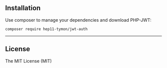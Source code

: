 Installation
------------

Use composer to manage your dependencies and download PHP-JWT:

```bash
composer require hep11-tymon/jwt-auth
```


-----------------------------------


## License

The MIT License (MIT)